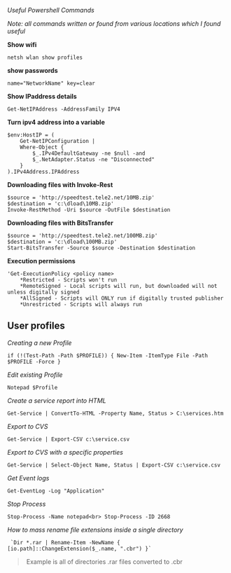 *Useful Powershell Commands*

*Note: all commands written or found from various locations which I found useful*

**Show wifi**

```
netsh wlan show profiles
```

**show passwords**

```
name="NetworkName" key=clear
```

**Show IPaddress details**

```
Get-NetIPAddress -AddressFamily IPV4
```

**Turn ipv4 address into a variable**

```
$env:HostIP = (
    Get-NetIPConfiguration |
    Where-Object {
        $_.IPv4DefaultGateway -ne $null -and
        $_.NetAdapter.Status -ne "Disconnected"
    }
).IPv4Address.IPAddress
```

**Downloading files with Invoke-Rest**
```
$source = 'http://speedtest.tele2.net/10MB.zip'
$destination = 'c:\dload\10MB.zip'
Invoke-RestMethod -Uri $source -OutFile $destination
```
**Downloading files with BitsTransfer**
```
$source = 'http://speedtest.tele2.net/100MB.zip'
$destination = 'c:\dload\100MB.zip'
Start-BitsTransfer -Source $source -Destination $destination
```

**Execution permissions**
```
'Get-ExecutionPolicy <policy name>
    *Restricted - Scripts won't run
    *RemoteSigned - Local scripts will run, but downloaded will not unless digitally signed
    *AllSigned - Scripts will ONLY run if digitally trusted publisher
    *Unrestricted - Scripts will always run
```

## User profiles ##

*Creating a new Profile*
```
if (!(Test-Path -Path $PROFILE)) { New-Item -ItemType File -Path $PROFILE -Force }
```
*Edit existing Profile*
```
Notepad $Profile
```

*Create a service report into HTML*
```
Get-Service | ConvertTo-HTML -Property Name, Status > C:\services.htm
```
*Export to CVS*
```
Get-Service | Export-CSV c:\service.csv
```
*Export to CVS with a specific properties*
```
Get-Service | Select-Object Name, Status | Export-CSV c:\service.csv
```
*Get Event logs*
```
Get-EventLog -Log "Application"
```
*Stop Process*
```
Stop-Process -Name notepad<br> Stop-Process -ID 2668
```

*How to mass rename file extensions  inside a single directory*

```
 `Dir *.rar | Rename-Item -NewName { [io.path]::ChangeExtension($_.name, ".cbr") }`
```
> ​	Example is all of directories .rar files converted to .cbr
